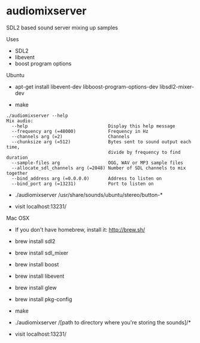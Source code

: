 # audiomixserver
SDL2 based sound server mixing up samples

Uses

- SDL2
- libevent
- boost program options

Ubuntu

- apt-get install libevent-dev libboost-program-options-dev libsdl2-mixer-dev

- make

```
./audiomixserver --help
Mix audio:
  --help                              Display this help message
  --frequency arg (=48000)            Frequency in Hz
  --channels arg (=2)                 Channels
  --chunksize arg (=512)              Bytes sent to sound output each time, 
                                      divide by frequency to find duration
  --sample-files arg                  OGG, WAV or MP3 sample files
  --allocate_sdl_channels arg (=2048) Number of SDL channels to mix together
  --bind_address arg (=0.0.0.0)       Address to listen on
  --bind_port arg (=13231)            Port to listen on
```

- ./audiomixserver /usr/share/sounds/ubuntu/stereo/button-*

- visit localhost:13231/

Mac OSX

- If you don't have homebrew, install it: http://brew.sh/

- brew install sdl2
- brew install sdl_mixer
- brew install boost
- brew install libevent
- brew install glew
- brew install pkg-config

- make

- ./audiomixserver /[path to directory where you're storing the sounds]/*

- visit localhost:13231/

